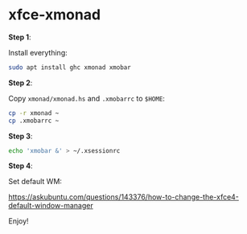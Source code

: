 # xfce-xmonad

**Step 1**:

Install everything:

```sh
sudo apt install ghc xmonad xmobar
```

**Step 2**:

Copy `xmonad/xmonad.hs` and `.xmobarrc` to `$HOME`:

```sh
cp -r xmonad ~
cp .xmobarrc ~
```

**Step 3**:

```sh
echo 'xmobar &' > ~/.xsessionrc
```

**Step 4**:

Set default WM:

https://askubuntu.com/questions/143376/how-to-change-the-xfce4-default-window-manager

Enjoy!
